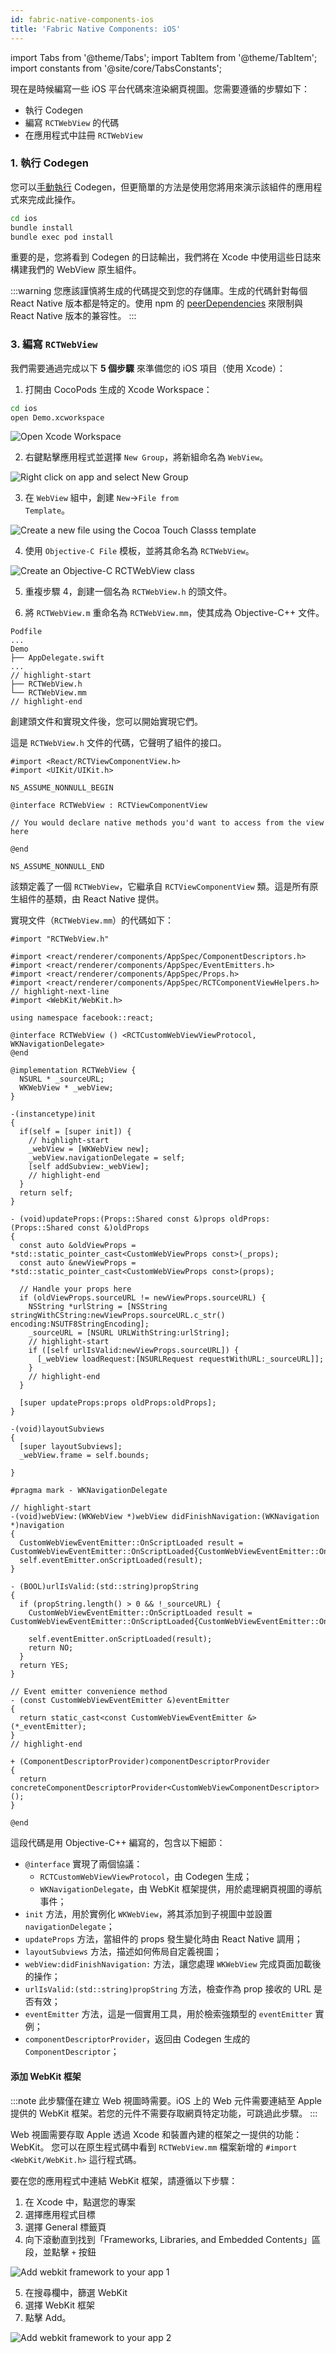 ```yaml
---
id: fabric-native-components-ios
title: 'Fabric Native Components: iOS'
---
```


import Tabs from '@theme/Tabs'; import TabItem from '@theme/TabItem'; import constants from '@site/core/TabsConstants';

現在是時候編寫一些 iOS 平台代碼來渲染網頁視圖。您需要遵循的步驟如下：

- 執行 Codegen
- 編寫 `RCTWebView` 的代碼
- 在應用程式中註冊 `RCTWebView`

### 1. 執行 Codegen

您可以[手動執行](the-new-architecture/codegen-cli) Codegen，但更簡單的方法是使用您將用來演示該組件的應用程式來完成此操作。

```bash
cd ios
bundle install
bundle exec pod install
```

重要的是，您將看到 Codegen 的日誌輸出，我們將在 Xcode 中使用這些日誌來構建我們的 WebView 原生組件。

:::warning
您應該謹慎將生成的代碼提交到您的存儲庫。生成的代碼針對每個 React Native 版本都是特定的。使用 npm 的 [peerDependencies](https://nodejs.org/en/blog/npm/peer-dependencies) 來限制與 React Native 版本的兼容性。
:::

### 3. 編寫 `RCTWebView`

我們需要通過完成以下 **5 個步驟** 來準備您的 iOS 項目（使用 Xcode）：

1. 打開由 CocoPods 生成的 Xcode Workspace：

```bash
cd ios
open Demo.xcworkspace
```

<img class="half-size" alt="Open Xcode Workspace" src="/docs/assets/fabric-native-components/1.webp" />

2. 右鍵點擊應用程式並選擇 <code>New Group</code>，將新組命名為 `WebView`。

<img class="half-size" alt="Right click on app and select New Group" src="/docs/assets/fabric-native-components/2.webp" />

3. 在 `WebView` 組中，創建 <code>New</code>→<code>File from Template</code>。

<img class="half-size" alt="Create a new file using the Cocoa Touch Classs template" src="/docs/assets/fabric-native-components/3.webp" />

4. 使用 <code>Objective-C File</code> 模板，並將其命名為 <code>RCTWebView</code>。

<img class="half-size" alt="Create an Objective-C RCTWebView class" src="/docs/assets/fabric-native-components/4.webp" />

5. 重複步驟 4，創建一個名為 `RCTWebView.h` 的頭文件。

6. 將 <code>RCTWebView.m</code> 重命名為 <code>RCTWebView.mm</code>，使其成為 Objective-C++ 文件。

```text title="Demo/ios"
Podfile
...
Demo
├── AppDelegate.swift
...
// highlight-start
├── RCTWebView.h
└── RCTWebView.mm
// highlight-end
```

創建頭文件和實現文件後，您可以開始實現它們。

這是 `RCTWebView.h` 文件的代碼，它聲明了組件的接口。

```objc title="Demo/RCTWebView/RCTWebView.h"
#import <React/RCTViewComponentView.h>
#import <UIKit/UIKit.h>

NS_ASSUME_NONNULL_BEGIN

@interface RCTWebView : RCTViewComponentView

// You would declare native methods you'd want to access from the view here

@end

NS_ASSUME_NONNULL_END
```

該類定義了一個 `RCTWebView`，它繼承自 `RCTViewComponentView` 類。這是所有原生組件的基類，由 React Native 提供。

實現文件（`RCTWebView.mm`）的代碼如下：

```objc title="Demo/RCTWebView/RCTWebView.mm"
#import "RCTWebView.h"

#import <react/renderer/components/AppSpec/ComponentDescriptors.h>
#import <react/renderer/components/AppSpec/EventEmitters.h>
#import <react/renderer/components/AppSpec/Props.h>
#import <react/renderer/components/AppSpec/RCTComponentViewHelpers.h>
// highlight-next-line
#import <WebKit/WebKit.h>

using namespace facebook::react;

@interface RCTWebView () <RCTCustomWebViewViewProtocol, WKNavigationDelegate>
@end

@implementation RCTWebView {
  NSURL * _sourceURL;
  WKWebView * _webView;
}

-(instancetype)init
{
  if(self = [super init]) {
    // highlight-start
    _webView = [WKWebView new];
    _webView.navigationDelegate = self;
    [self addSubview:_webView];
    // highlight-end
  }
  return self;
}

- (void)updateProps:(Props::Shared const &)props oldProps:(Props::Shared const &)oldProps
{
  const auto &oldViewProps = *std::static_pointer_cast<CustomWebViewProps const>(_props);
  const auto &newViewProps = *std::static_pointer_cast<CustomWebViewProps const>(props);

  // Handle your props here
  if (oldViewProps.sourceURL != newViewProps.sourceURL) {
    NSString *urlString = [NSString stringWithCString:newViewProps.sourceURL.c_str() encoding:NSUTF8StringEncoding];
    _sourceURL = [NSURL URLWithString:urlString];
    // highlight-start
    if ([self urlIsValid:newViewProps.sourceURL]) {
      [_webView loadRequest:[NSURLRequest requestWithURL:_sourceURL]];
    }
    // highlight-end
  }

  [super updateProps:props oldProps:oldProps];
}

-(void)layoutSubviews
{
  [super layoutSubviews];
  _webView.frame = self.bounds;

}

#pragma mark - WKNavigationDelegate

// highlight-start
-(void)webView:(WKWebView *)webView didFinishNavigation:(WKNavigation *)navigation
{
  CustomWebViewEventEmitter::OnScriptLoaded result = CustomWebViewEventEmitter::OnScriptLoaded{CustomWebViewEventEmitter::OnScriptLoadedResult::Success};
  self.eventEmitter.onScriptLoaded(result);
}

- (BOOL)urlIsValid:(std::string)propString
{
  if (propString.length() > 0 && !_sourceURL) {
    CustomWebViewEventEmitter::OnScriptLoaded result = CustomWebViewEventEmitter::OnScriptLoaded{CustomWebViewEventEmitter::OnScriptLoadedResult::Error};

    self.eventEmitter.onScriptLoaded(result);
    return NO;
  }
  return YES;
}

// Event emitter convenience method
- (const CustomWebViewEventEmitter &)eventEmitter
{
  return static_cast<const CustomWebViewEventEmitter &>(*_eventEmitter);
}
// highlight-end

+ (ComponentDescriptorProvider)componentDescriptorProvider
{
  return concreteComponentDescriptorProvider<CustomWebViewComponentDescriptor>();
}

@end
```

這段代碼是用 Objective-C++ 編寫的，包含以下細節：

- `@interface` 實現了兩個協議：
  - `RCTCustomWebViewViewProtocol`，由 Codegen 生成；
  - `WKNavigationDelegate`，由 WebKit 框架提供，用於處理網頁視圖的導航事件；
- `init` 方法，用於實例化 `WKWebView`，將其添加到子視圖中並設置 `navigationDelegate`；
- `updateProps` 方法，當組件的 props 發生變化時由 React Native 調用；
- `layoutSubviews` 方法，描述如何佈局自定義視圖；
- `webView:didFinishNavigation:` 方法，讓您處理 `WKWebView` 完成頁面加載後的操作；
- `urlIsValid:(std::string)propString` 方法，檢查作為 prop 接收的 URL 是否有效；
- `eventEmitter` 方法，這是一個實用工具，用於檢索強類型的 `eventEmitter` 實例；
- `componentDescriptorProvider`，返回由 Codegen 生成的 `ComponentDescriptor`；

#### 添加 WebKit 框架

:::note
此步驟僅在建立 Web 視圖時需要。iOS 上的 Web 元件需要連結至 Apple 提供的 WebKit 框架。若您的元件不需要存取網頁特定功能，可跳過此步驟。
:::

Web 視圖需要存取 Apple 透過 Xcode 和裝置內建的框架之一提供的功能：WebKit。
您可以在原生程式碼中看到 `RCTWebView.mm` 檔案新增的 `#import <WebKit/WebKit.h>` 這行程式碼。

要在您的應用程式中連結 WebKit 框架，請遵循以下步驟：

1. 在 Xcode 中，點選您的專案
2. 選擇應用程式目標
3. 選擇 General 標籤頁
4. 向下滾動直到找到「Frameworks, Libraries, and Embedded Contents」區段，並點擊 `+` 按鈕

<img class="half-size" alt="Add webkit framework to your app 1" src="/docs/assets/AddWebKitFramework1.png" />

5. 在搜尋欄中，篩選 WebKit
6. 選擇 WebKit 框架
7. 點擊 Add。

<img class="half-size" alt="Add webkit framework to your app 2" src="/docs/assets/AddWebKitFramework2.png" />